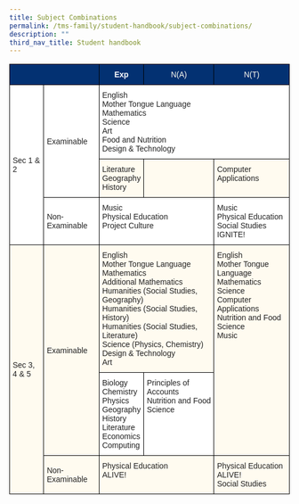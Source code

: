 ```yaml
---
title: Subject Combinations
permalink: /tms-family/student-handbook/subject-combinations/
description: ""
third_nav_title: Student handbook
---
```

<style type="text/css">
.tg  {border-collapse:collapse;border-spacing:0;}
.tg td{border-color:black;border-style:solid;border-width:1px;font-family:Arial, sans-serif;font-size:14px;
  overflow:hidden;padding:10px 5px;word-break:normal;}
.tg th{border-color:black;border-style:solid;border-width:1px;font-family:Arial, sans-serif;font-size:14px;
  font-weight:normal;overflow:hidden;padding:10px 5px;word-break:normal;}
.tg .tg-a3os{background-color:#FFFBF0;color:#222;text-align:left;vertical-align:middle}
.tg .tg-afts{background-color:#033172;color:#fffbf0;text-align:center;vertical-align:top}
.tg .tg-j9i1{background-color:#033172;color:#FFF;font-weight:bold;text-align:left;vertical-align:top}
.tg .tg-liqh{background-color:#033172;color:#FFF;font-weight:bold;text-align:center;vertical-align:middle}
.tg .tg-1ppo{background-color:#FFF;color:#222;text-align:left;vertical-align:middle}
.tg .tg-tsok{background-color:#FFF;color:#222;text-align:left;vertical-align:top}
.tg .tg-uih8{background-color:#FFFBF0;color:#222;text-align:left;vertical-align:top}
</style>
<table class="tg">
<thead>
  <tr>
    <th colspan="2" class="tg-j9i1"></th>
    <th class="tg-liqh"><span style="font-weight:700;font-style:normal">Exp</span></th>
    <th class="tg-afts">N(A)</th>
    <th class="tg-afts">N(T)</th>
  </tr>
</thead>
<tbody>
  <tr>
    <td rowspan="3" class="tg-1ppo"><span style="color:#222;background-color:#FFF">Sec 1 &amp; 2</span></td>
    <td rowspan="2" class="tg-1ppo"><span style="color:#222;background-color:#FFF">Examinable</span></td>
    <td colspan="3" class="tg-tsok">English<br>Mother Tongue Language<br>Mathematics<br>Science<br>Art<br>Food and Nutrition<br>Design &amp; Technology</td>
  </tr>
  <tr>
    <td class="tg-uih8">Literature<br>Geography<br>History</td>
    <td class="tg-uih8"></td>
    <td class="tg-uih8">Computer Applications</td>
  </tr>
  <tr>
    <td class="tg-1ppo"><span style="color:#222;background-color:#FFF">Non-Examinable</span></td>
    <td colspan="2" class="tg-tsok">Music<br>Physical Education<br>Project Culture</td>
    <td class="tg-tsok">Music<br>Physical Education<br>Social Studies<br>IGNITE!</td>
  </tr>
  <tr>
    <td rowspan="3" class="tg-a3os"><span style="color:#222;background-color:#FFFBF0">Sec 3, 4 &amp; 5</span></td>
    <td rowspan="2" class="tg-a3os"><span style="color:#222;background-color:#FFFBF0">Examinable</span></td>
    <td colspan="2" class="tg-uih8">English<br>Mother Tongue Language<br>Mathematics<br>Additional Mathematics<br>Humanities (Social Studies, Geography)<br>Humanities (Social Studies, History)<br>Humanities (Social Studies, Literature)<br>Science (Physics, Chemistry)<br>Design &amp; Technology<br>Art</td>
    <td rowspan="2" class="tg-uih8">English<br>Mother Tongue Language<br>Mathematics<br>Science<br>Computer Applications<br>Nutrition and Food Science<br>Music</td>
  </tr>
  <tr>
    <td class="tg-tsok">Biology<br>Chemistry<br>Physics<br>Geography<br>History<br>Literature<br>Economics<br>Computing</td>
    <td class="tg-tsok">Principles of Accounts<br>Nutrition and Food Science</td>
  </tr>
  <tr>
    <td class="tg-a3os"><span style="color:#222;background-color:#FFFBF0">Non-Examinable</span></td>
    <td colspan="2" class="tg-uih8">Physical Education<br>ALIVE!</td>
    <td class="tg-uih8">Physical Education<br>ALIVE!<br>Social Studies</td>
  </tr>
</tbody>
</table>